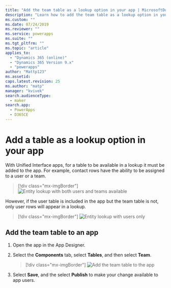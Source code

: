 ```yaml
---
title: "Add the team table as a lookup option in your app | MicrosoftDocs"
description: "Learn how to add the team table as a lookup option in your app"
ms.custom: ""
ms.date: 07/24/2019
ms.reviewer: ""
ms.service: powerapps
ms.suite: ""
ms.tgt_pltfrm: ""
ms.topic: "article"
applies_to: 
  - "Dynamics 365 (online)"
  - "Dynamics 365 Version 9.x"
  - "powerapps"
author: "Mattp123"
ms.assetid: 
caps.latest.revision: 25
ms.author: "matp"
manager: "kvivek"
search.audienceType: 
  - maker
search.app: 
  - PowerApps
  - D365CE
---
```

# Add a table as a lookup option in your app

With Unified Interface apps, for a table to be available in a lookup it must be added to the app. For example, contact rows have the ability to be assigned to a user or a team.  

> [!div class="mx-imgBorder"] 
> ![Entity lookup with both users and teams available](media/entity-lookup-teams.png "Entity lookup with both users and teams available")

However, if the user table is included in the app but the team table is not, only user rows will appear in a lookup. 

> [!div class="mx-imgBorder"] 
> ![Entity lookup with users only](media/entity-lookup-user-only.png "Entity lookup with users only")

## Add the team table to an app

1. Open the app in the App Designer. 
2. Select the **Components** tab, select **Tables**, and then select **Team**.    

    > [!div class="mx-imgBorder"] 
    > ![Add the team table to the app](media/add-team-entity-app.png "Add the team table to the app")

3. Select **Save**, and the select **Publish** to make your change available to app users.   

